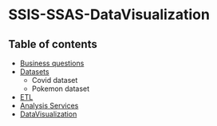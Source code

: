 # SSIS-SSAS-DataVisualization
## Table of contents
* [Business questions](#BQ)
* [Datasets](#datasets)
  * Covid dataset
  * Pokemon dataset
* [ETL](#SSIS)
* [Analysis Services](#SSAS)
* [DataVisualization](#DS)

